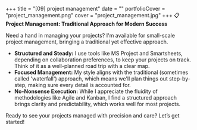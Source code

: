 +++
title = "[09] project management"
date = ""
portfolioCover = "project_management.png"
cover = "project_management.jpg"
+++
📋 **Project Management: Traditional Approach for Modern Success**

Need a hand in managing your projects? I'm available for small-scale project management, bringing a traditional yet effective approach.

- **Structured and Steady:** I use tools like MS Project and Smartsheets, depending on collaboration preferences, to keep your projects on track. Think of it as a well-planned road trip with a clear map.
- **Focused Management:** My style aligns with the traditional (sometimes called 'waterfall') approach, which means we'll plan things out step-by-step, making sure every detail is accounted for.
- **No-Nonsense Execution:** While I appreciate the fluidity of methodologies like Agile and Kanban, I find a structured approach brings clarity and predictability, which works well for most projects.

Ready to see your projects managed with precision and care? Let’s get started! 